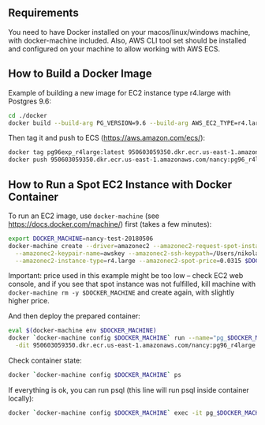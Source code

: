 Requirements
---
You need to have Docker installed on your macos/linux/windows machine, with docker-machine included.
Also, AWS CLI tool set should be installed and configured on your machine to allow working with AWS ECS.

How to Build a Docker Image
---
Example of building a new image for EC2 instance type r4.large with Postgres 9.6:
```bash
cd ./docker
docker build --build-arg PG_VERSION=9.6 --build-arg AWS_EC2_TYPE=r4.large -t pg96exp_r4large .
```

Then tag it and push to ECS (https://aws.amazon.com/ecs/):
```bash
docker tag pg96exp_r4large:latest 950603059350.dkr.ecr.us-east-1.amazonaws.com/nancy:pg96_r4large
docker push 950603059350.dkr.ecr.us-east-1.amazonaws.com/nancy:pg96_r4large
```

How to Run a Spot EC2 Instance with Docker Container
---
To run an EC2 image, use `docker-machine` (see https://docs.docker.com/machine/) first (takes a few minutes):
```bash
export DOCKER_MACHINE=nancy-test-20180506
docker-machine create --driver=amazonec2 --amazonec2-request-spot-instance \
  --amazonec2-keypair-name=awskey --amazonec2-ssh-keypath=/Users/nikolay/.ssh/awskey.pem \
  --amazonec2-instance-type=r4.large --amazonec2-spot-price=0.0315 $DOCKER_MACHINE
```

Important: price used in this example might be too low – check EC2 web console, and if you see that spot instance
was not fulfilled, kill machine with `docker-machine rm -y $DOCKER_MACHINE` and create again, with slightly higher price.

And then deploy the prepared container:
```bash
eval $(docker-machine env $DOCKER_MACHINE)
docker `docker-machine config $DOCKER_MACHINE` run --name="pg_$DOCKER_MACHINE" \
  -dit 950603059350.dkr.ecr.us-east-1.amazonaws.com/nancy:pg96_r4large
```

Check container state:
```bash
docker `docker-machine config $DOCKER_MACHINE` ps
```

If everything is ok, you can run psql (this line will run psql inside container locally):
```bash
docker `docker-machine config $DOCKER_MACHINE` exec -it pg_$DOCKER_MACHINE psql -U postgres
```

